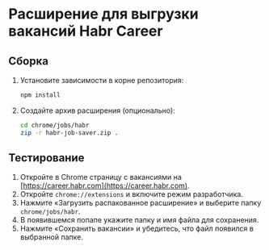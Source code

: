 # Расширение для выгрузки вакансий Habr Career

## Сборка
1. Установите зависимости в корне репозитория:
   ```bash
   npm install
   ```
2. Создайте архив расширения (опционально):
   ```bash
   cd chrome/jobs/habr
   zip -r habr-job-saver.zip .
   ```

## Тестирование
1. Откройте в Chrome страницу с вакансиями на [https://career.habr.com](https://career.habr.com).
2. Откройте `chrome://extensions` и включите режим разработчика.
3. Нажмите «Загрузить распакованное расширение» и выберите папку `chrome/jobs/habr`.
4. В появившемся попапе укажите папку и имя файла для сохранения.
5. Нажмите «Сохранить вакансии» и убедитесь, что файл появился в выбранной папке.
